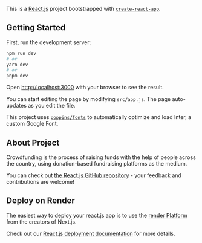 This is a [React.js](https://legacy.reactjs.org/) project bootstrapped with [`create-react-app`](https://create-react-app.dev/docs/getting-started/).

## Getting Started

First, run the development server:

```bash
npm run dev
# or
yarn dev
# or
pnpm dev
```

Open [http://localhost:3000](http://localhost:3000) with your browser to see the result.

You can start editing the page by modifying `src/app.js`. The page auto-updates as you edit the file.

This project uses [`poppins/fonts`](https://fonts.google.com/specimen/Poppins) to automatically optimize and load Inter, a custom Google Font.

## About Project

Crowdfunding is the process of raising funds with the help of people across the country, using donation-based fundraising platforms as the medium.


You can check out [the React.js GitHub repository](https://github.com/Venkatesh3803/crowdfund-frontend) - your feedback and contributions are welcome!

## Deploy on Render

The easiest way to deploy your react.js app is to use the [render Platform](https://render.com/) from the creators of Next.js.

Check out our [React.js deployment documentation](https://crowdfunding-b2f1.onrender.com/) for more details.
